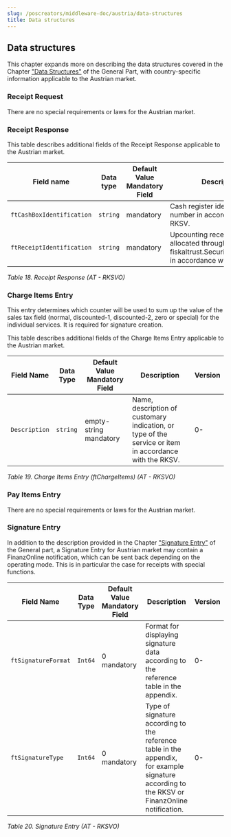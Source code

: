 ```yaml
---
slug: /poscreators/middleware-doc/austria/data-structures
title: Data structures
---
```


## Data structures

This chapter expands more on describing the data structures covered in the Chapter ["Data Structures"](../../general/data-structures/data-structures.md) of the General Part, with country-specific information applicable to the Austrian market.

### Receipt Request

There are no special requirements or laws for the Austrian market.

### Receipt Response

This table describes additional fields of the Receipt Response applicable to the Austrian market.

| **Field name**            | **Data type** | **Default Value Mandatory Field** | **Description**                                                                                         | **Version** |
|---------------------------|---------------|-----------------------------------|---------------------------------------------------------------------------------------------------------|-------------|
| `ftCashBoxIdentification` | `string`      | mandatory                         | Cash register identification number in accordance with the RKSV.                                        | 0-          |
| `ftReceiptIdentification` | `string`      | mandatory                         | Upcounting receipt number allocated through fiskaltrust.SecurityMechanisms in accordance with the RKSV. | 0-          |

<span id="_Toc510009100" class="anchor"></span>*Table 18. Receipt Response (AT - RKSVO)*

### Charge Items Entry

This entry determines which counter will be used to sum up the value of the sales tax field (normal, discounted-1, discounted-2, zero or special) for the individual services. It is required for signature creation.

This table describes additional fields of the Charge Items Entry applicable to the Austrian market.

| **Field Name** | **Data Type** | **Default Value Mandatory Field** | **Description**                                                                                        | **Version** |
|----------------|---------------|-----------------------------------|--------------------------------------------------------------------------------------------------------|-------------|
| `Description`  | `string`      | empty-string<br />mandatory       | Name, description of customary indication, or type of the service or item in accordance with the RKSV. | 0-          |

<span id="_Toc510009101" class="anchor"></span>*Table 19. Charge Items Entry (ftChargeItems) (AT - RKSVO)*

### Pay Items Entry

There are no special requirements or laws for the Austrian market.

### Signature Entry

In addition to the description provided in the Chapter ["Signature Entry"](../../general/data-structures/data-structures.md#c-signature-entry-224) of the General part, a Signature Entry for Austrian market may contain a FinanzOnline notification, which can be sent back depending on the operating mode. This is in particular the case for receipts with special functions.

| **Field Name**      | **Data Type** | **Default Value**<br />**Mandatory Field** | **Description**                                                                                                                                                                       | **Version** |
|---------------------|---------------|--------------------------------------------|---------------------------------------------------------------------------------------------------------------------------------------------------------------------------------------|-------------|
| `ftSignatureFormat` | `Int64`       | 0<br />mandatory                           | Format for displaying signature data according to the reference table in the appendix.                                                        | 0-          |
| `ftSignatureType`   | `Int64`       | 0<br />mandatory                           | Type of signature according to the reference table in the appendix, for example signature according to the RKSV or FinanzOnline notification. | 0-          |

<span id="_Toc510009102" class="anchor"></span>*Table 20. Signature Entry (AT - RKSVO)*
